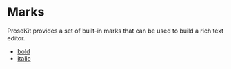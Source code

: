 # Marks

ProseKit provides a set of built-in marks that can be used to build a rich text editor.

- [bold](./bold)
- [italic](./italic)
